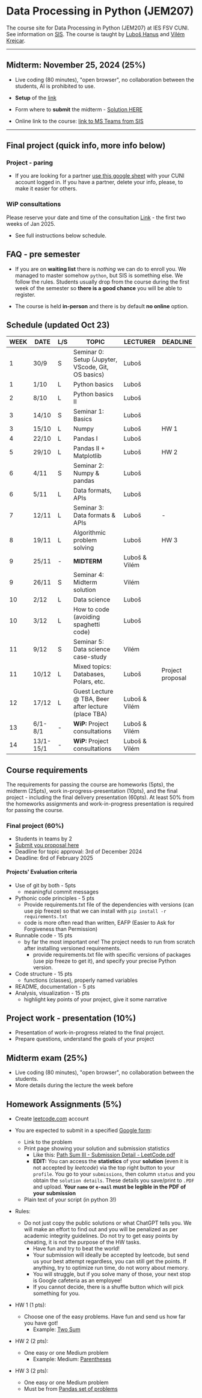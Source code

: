 # Data Processing in Python (JEM207)

The course site for Data Processing in Python (JEM207) at IES FSV CUNI. See information on [SIS](https://is.cuni.cz/studium/predmety/index.php?do=predmet&kod=JEM207). The course is taught by [Luboš Hanus](mailto:lubos.hanus@fsv.cuni.cz) and [Vilém Krejcar](mailto:vilem.krejcar@fsv.cuni.cz).

------

## Midterm: November 25, 2024 (25%)

* Live coding (80 minutes), "open browser", no collaboration between the students, AI is prohibited to use.

* **Setup** of the [link](09_week/midterm_2024ws_setup.pdf)
* Form where to **submit** the midterm - [Solution HERE](https://forms.gle/yTCh7Z9qBkmX63Jd8)
* Online link to the course: [link to MS Teams from SIS](https://teams.microsoft.com/l/team/19:hhPWslsqte_OGNxXmfZkydhk05JX6_SfqEh4_6cnpac1@thread.tacv2/conversations?groupId=dbb6fc60-f858-4084-8e89-3cb9bbe1b4a0&tenantId=e09276da-f934-4086-bf08-8816a20414a2)

------

## Final project (quick info, more info below)

### Project - paring

* If you are looking for a partner [use this google sheet](https://docs.google.com/spreadsheets/d/1QYylYxtln3RWoOszFfswOXG7KQw69cGdIozcO12K7E8/edit?usp=sharing) with your CUNI account logged in. If you have a partner, delete your info, please, to make it easier for others.

### WiP consultations

Please reserve your date and time of the consultation [Link](https://docs.google.com/spreadsheets/d/1vv13AmQ1eQNxM5v2V0e5vEUc2ibgbjH9wdj-_gyamYc/edit?usp=sharing) - the first two weeks of Jan 2025.

* See full instructions below schedule.

## FAQ - pre semester

* If you are on **waiting list** there is *nothing* we can do to enroll you. We managed to master somehow `python`, but SIS is something else. We follow the rules. Students usually drop from the course during the first week of the semester so **there is a good chance** you will be able to register.

* The course is held **in-person** and there is by default **no online** option.

## Schedule (updated Oct 23)

| WEEK | DATE | L/S | TOPIC | LECTURER | DEADLINE |
| --- | --- | --- | --- | --- | --- |
| 1 | 30/9 | S | Seminar 0: Setup (Jupyter, VScode, Git, OS basics) | Luboš | |
| 1 | 1/10 | L | Python basics | Luboš | |
| 2 | 8/10 | L | Python basics II | Luboš | |
| 3 | 14/10 | S | Seminar 1: Basics | Luboš | |
| 3 | 15/10 | L | Numpy | Luboš | HW 1 |
| 4 | 22/10 | L | Pandas I | Luboš | |
| 5 | 29/10 | L | Pandas II + Matplotlib  | Luboš | HW 2 |
| 6 | 4/11 | S | Seminar 2: Numpy & pandas | Luboš | |
| 6 | 5/11 | L | Data formats, APIs | Luboš | |
| 7 | 12/11 | L | Seminar 3: Data formats & APIs | Luboš | - |
| 8 | 19/11 | L | Algorithmic problem solving | Luboš | HW 3 |
| 9 | 25/11 | - | **MIDTERM** | Luboš & Vilém | |
| 9 | 26/11 | S | Seminar 4: Midterm solution | Vilém | |
| 10 | 2/12 | L | Data science | Luboš | |
| 10 | 3/12 | L | How to code (avoiding spaghetti code) | Luboš | |
| 11 | 9/12 | S | Seminar 5: Data science case-study | Vilém | |
| 11 | 10/12 | L | Mixed topics: Databases, Polars, etc. | Luboš | Project proposal |
| 12 | 17/12 | L | Guest Lecture @ TBA, Beer after lecture (place TBA) | Luboš & Vilém | |
| 13 | 6/1-8/1 | - | **WiP:** Project consultations | Luboš & Vilém | |
| 14 | 13/1-15/1 | - | **WiP:** Project consultations | Luboš & Vilém | |

## Course requirements

The requirements for passing the course are homeworks (5pts), the midterm (25pts), work in-progress-presentation (10pts), and the final project - including the final delivery presentation (60pts).
At least 50% from the homeworks assignments and work-in-progress presentation is required for passing the course.

### Final project (60%)

* Students in teams by 2
* [Submit you proposal here](https://forms.gle/ApDvW7zEToCNjh1SA)
* Deadline for topic approval: 3rd of December 2024
* Deadline: 6rd of February 2025

#### Projects' Evaluation criteria

* Use of git by both - 5pts
  * meaningful commit messages
* Pythonic code principles - 5 pts
  * Provide requirements.txt file of the dependencies with versions (can use pip freeze) so that we can install with `pip install -r requirements.txt`
  * code is more often read than written, EAFP (Easier to Ask for Forgiveness than Permission)
* Runnable code - 15 pts
  * by far the most important one! The project needs to run from scratch after installing versioned requirements.
    * provide requirements.txt file with specific versions of packages (use pip freeze to get it), and specify your precise Python version. 
* Code structure - 15 pts
  * functions (classes), properly named variables
* README, documentation - 5 pts
* Analysis, visualization - 15 pts
  * highlight key points of your project, give it some narrative

## Project work - presentation (10%)

* Presentation of work-in-progress related to the final project.
* Prepare questions, understand the goals of your project

## Midterm exam (25%)

* Live coding (80 minutes), "open browser", no collaboration between the students.
* More details during the lecture the week before

## Homework Assignments (5%)

* Create [leetcode.com](https://leetcode.com) account
* You are expected to submit in a specified [Google form](https://forms.gle/QbjFFcmJwgabbSyA7):
  * Link to the problem
  * Print page showing your solution and submission statistics
    * Like this: [Path Sum III - Submission Detail - LeetCode.pdf](/99_files/PathSumIII-SubmissionDetail-LeetCode.pdf)
    * **EDIT:** You can access the **statistics** of your **solution** (even it is not accepted by *leetcode*) via the top right button to your `profile`. You go to your `submissions`, then column `status` and you obtain the `solution details`. These details you save/print to `.PDF` and upload. **Your `name` or `e-mail` must be legible in the PDF of your submission**
  * Plain text of your script (in python 3!)

* Rules:
  * Do not just copy the public solutions or what ChatGPT tells you. We will make an effort to find out and you will be penalized as per academic integrity guidelines. Do not try to get easy points by cheating, it is not the purpose of the HW tasks.
    * Have fun and try to beat the world!
    * Your submission will ideally be accepted by leetcode, but send us your best attempt regardless, you can still get the points. If anything, try to optimize run time, do not worry about memory.
    * You will struggle, but if you solve many of those, your next stop is Google cafeteria as an employee!
    * If you cannot decide, there is a shuffle button which will pick something for you.

* HW 1 (1 pts):
  * Choose one of the easy problems. Have fun and send us how far you have got!
    * Example: [Two Sum](https://leetcode.com/problems/two-sum/)
* HW 2 (2 pts):
  * One easy or one Medium problem
    * Example: Medium: [Parentheses](https://leetcode.com/problems/generate-parentheses/)
* HW 3 (2 pts):
  * One easy or one Medium problem
  * Must be from [Pandas set of problems](https://leetcode.com/problemset/pandas/)
